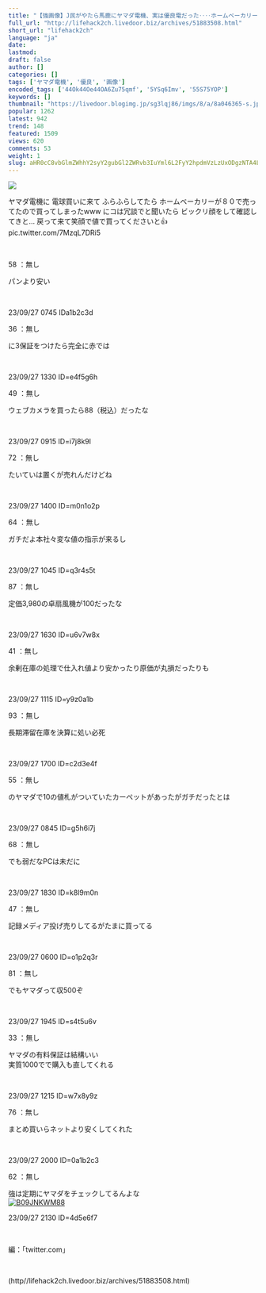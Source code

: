 ```yaml
---
title: "【強画像】J民がやたら馬鹿にヤマダ電機、実は優良電だった‥‥ホームベーカリーが80！？"
full_url: "http://lifehack2ch.livedoor.biz/archives/51883508.html"
short_url: "lifehack2ch"
language: "ja"
date: 
lastmod: 
draft: false
author: []
categories: []
tags: ['ヤマダ電機', '優良', '画像']
encoded_tags: ['44Ok44Oe44OA6Zu75qmf', '5YSq6Imv', '55S75YOP']
keywords: []
thumbnail: "https://livedoor.blogimg.jp/sg3lqj86/imgs/8/a/8a046365-s.jpg"
popular: 1262
latest: 942
trend: 148
featured: 1509
views: 620
comments: 53
weight: 1
slug: aHR0cC8vbGlmZWhhY2syY2gubGl2ZWRvb3IuYml6L2FyY2hpdmVzLzUxODgzNTA4Lmh0bWw=
---
```


![](https://livedoor.blogimg.jp/sg3lqj86/imgs/8/a/8a046365-s.jpg)

<div><p>ヤマダ電機に 電球買いに来て ふらふらしてたら ホームベーカリーが８０で売ってたので買ってしまったwww にコは冗談でと聞いたら ビックリ顔をして確認してきと… 戻って来て笑顔で値で買ってくださいと👍 pic.twitter.com/7MzqL7DRi5</p> <p></p><br> <p class='t_name'>58 ：無し</p> <p class='r4'>パンより安い </p><br><p>23/09/27 0745 IDa1b2c3d</p> <p class='t_name'>36 ：無し</p> <p class='r4'>に3保証をつけたら完全に赤では </p><br><p>23/09/27 1330 ID=e4f5g6h</p> <p class='t_name'>49 ：無し</p> <p class='r4'>ウェブカメラを買ったら88（税込）だったな </p><br><p>23/09/27 0915 ID=i7j8k9l</p> <p class='t_name'>72 ：無し</p> <p class='r4'>たいていは置くが売れんだけどね </p><br><p>23/09/27 1400 ID=m0n1o2p</p> <p class='t_name'>64 ：無し</p> <p class='r4'>ガチだよ本社々変な値の指示が来るし </p><br><p>23/09/27 1045 ID=q3r4s5t</p> <p class='t_name'>87 ：無し</p> <p class='r4'>定価3,980の卓扇風機が100だったな </p><br><p>23/09/27 1630 ID=u6v7w8x</p> <p class='t_name'>41 ：無し</p> <p class='r4'>余剰在庫の処理で仕入れ値より安かったり原価が丸損だったりも </p><br><p>23/09/27 1115 ID=y9z0a1b</p> <p class='t_name'>93 ：無し</p> <p class='r4'>長期滞留在庫を決算に処い必死 </p><br><p>23/09/27 1700 ID=c2d3e4f</p> <p class='t_name'>55 ：無し</p> <p class='r4'>のヤマダで10の値札がついていたカーペットがあったがガチだったとは </p><br><p>23/09/27 0845 ID=g5h6i7j</p> <p class='t_name'>68 ：無し</p> <p class='r4'>でも弱だなPCは未だに </p><br><p>23/09/27 1830 ID=k8l9m0n</p> <p class='t_name'>47 ：無し</p> <p class='r4'>記録メディア投げ売りしてるがたまに買ってる </p><br><p>23/09/27 0600 ID=o1p2q3r</p> <p class='t_name'>81 ：無し</p> <p class='r4'>でもヤマダって収500ぞ </p><br><p>23/09/27 1945 ID=s4t5u6v</p> <p class='t_name'>33 ：無し</p> <p class='r4'>ヤマダの有料保証は結構いい<br>実質1000でで購入も直してくれる </p><br><p>23/09/27 1215 ID=w7x8y9z</p> <p class='t_name'>76 ：無し</p> <p class='r4'>まとめ買いらネットより安くしてくれた </p><br><p>23/09/27 2000 ID=0a1b2c3</p> <p class='t_name'>62 ：無し</p> <p class='r2'>強は定期にヤマダをチェックしてるんよな<br><a href='https//www.amazon.co.jp/dp/B09JNKWM88/?tag=nishiky24-22' target='_blank'><img src='https//m.media-amazon.com/images/I/41qQYDvV1CL._SL500_.jpg' alt='B09JNKWM88' border='0'></a> </p><p>23/09/27 2130 ID=4d5e6f7</p> <br><p class='p_url'>編：「twitter.com」</p> <br clear='all'></div>

(http//lifehack2ch.livedoor.biz/archives/51883508.html)
